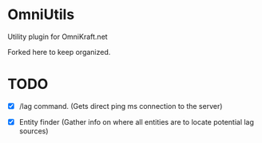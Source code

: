 # OmniUtils
Utility plugin for OmniKraft.net

Forked here to keep organized.

# TODO
- [X] /lag command. (Gets direct ping ms connection to the server)
- [X] Entity finder (Gather info on where all entities are to locate potential lag sources)

